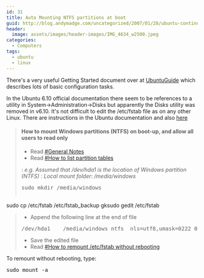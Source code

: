 ```yaml
---
id: 31
title: Auto Mounting NTFS partitions at boot
guid: http://blog.andymadge.com/uncategorized/2007/01/28/ubuntu-continued/
header:
  image: assets/images/header-images/IMG_4634_w2500.jpeg
categories:
  - Computers
tags:
  - ubuntu
  - linux
---
```

There's a very useful Getting Started document over at [UbuntuGuide](http://ubuntuguide.org/wiki/Ubuntu_Edgy) which describes lots of basic configuration tasks.

In the Ubuntu 6.10 official documentation there seem to be references to a utility in System->Administration->Disks but apparently the Disks utility was removed in v6.10. It's not difficult to edit the /etc/fstab file as on any other Linux. There are instructions in the Ubuntu documentation and also [here](http://ubuntuguide.org/wiki/Ubuntu_Edgy#How_to_mount_Windows_partitions_.28NTFS.29_on_boot-up.2C_and_allow_all_users_to_read_only)

<!--more-->

> #### How to mount Windows partitions (NTFS) on boot-up, and allow all users to read only
> 
>   * Read [#General Notes](http://ubuntuguide.org/wiki/Ubuntu_Edgy#General_Notes)
>   * Read [#How to list partition tables](http://ubuntuguide.org/wiki/Ubuntu_Edgy#How_to_list_partition_tables)
> 
> :   _e.g. Assumed that /dev/hda1 is the location of Windows partition (NTFS)_ 
> :      _Local mount folder: /media/windows_ 
> 
> <pre>sudo mkdir /media/windows
sudo cp /etc/fstab /etc/fstab_backup
gksudo gedit /etc/fstab</pre>
> 
>   * Append the following line at the end of file
> 
> <pre>/dev/hda1    /media/windows ntfs  nls=utf8,umask=0222 0    0</pre>
> 
>   * Save the edited file
>   * Read [#How to remount /etc/fstab without rebooting](http://ubuntuguide.org/wiki/Ubuntu_Edgy#How_to_remount_.2Fetc.2Ffstab_without_rebooting)

To remount without rebooting, type:

<pre>sudo mount -a</pre>